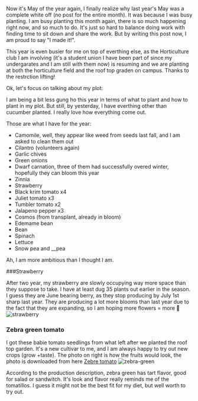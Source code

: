 Now it's May of the year again, I finally realize why last year's May was a complete white off (no post for the entire month). It was because I was busy planting. I am busy planting this month again, there is so much happening right now, and so much to do. It's just so hard to balance doing work with finding time to sit down and share the work. But by writing this post now, I am proud to say "I made it!". 

This year is even busier for me on top of everthing else, as the Horticulture club I am involving (it's a student union I have been part of since my undergarates and I am still with them now) is resuming and we are planting at both the horticulture field and the roof top graden on campus. Thanks to the restrction lifting!

Ok, let's focus on talking about my plot:

I am being a bit less gung ho this year in terms of what to plant and how to plant in my plot. But still, by yesterday, I have everthing other than cucumber planted. I really love how everything come out. 

Those are what I have for the year:
* Camomile, well, they appear like weed from seeds last fall, and I am asked to clean them out
* Cilantro (volunteers again)
* Garlic chives
* Green onions
* Dwarf carnation, three of them had successfully overed winter, hopefully they can bloom this year 
* Zinnia
* Strawberry 
* Black krim tomato x4
* Juliet tomato x3 
* Tumbler tomato x2
* Jalapeno pepper x3
* Cosmos (from transplant, already in bloom)
* Edemame bean
* Bean
* Spinach
* Lettuce 
* Snow pea and __pea 

Ah, I am more ambitious than I thought I am.  

###Strawberry 

After two year, my strawberry are slowly occupying way more space than they suppose to take. I have at least dug 35 plants out earlier in the season. I guess they are June bearing berry, as they stop producing by July 1st sharp last year.
They are producing a lot more blooms than last year due to the fact that they are expanding, so I am hoping more flowers = more 🍓 
![strawberry](https://user-images.githubusercontent.com/79727789/170897875-186f0e1c-5405-4329-ab57-0c7507e44cba.jpg)

### Zebra green tomato

I got these babie tomato seedlings from what left after we planted the roof top garden. It's a new cultivar to me, and I am always happy to try out new crops (grow +taste). The photo on right is how the fruits would look, the photo is downloaded from here [Zebre tomato](https://www.growjoy.com/store/pc/Green-Zebra-Tomato-Plant-p9078.htm)
![zebra-green](https://user-images.githubusercontent.com/79727789/170898380-7d60abb8-1b8c-4f7f-9f7d-a25f89b56145.jpg)

According to the production description, zebra green has tart flavor, good for salad or sandwitch. It's look and flavor really reminds me of the tomatillos. I guess it might not be the best fit for my diet, but well worth to try out. 


